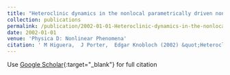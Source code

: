 ```yaml
---
title: "Heteroclinic dynamics in the nonlocal parametrically driven nonlinear Schr&quot;odinger equation"
collection: publications
permalink: /publication/2002-01-01-Heteroclinic-dynamics-in-the-nonlocal-parametrically-driven-nonlinear-Schrodinger-equation
date: 2002-01-01
venue: 'Physica D: Nonlinear Phenomena'
citation: ' M Higuera,  J Porter,  Edgar Knobloch (2002) &quot;Heteroclinic dynamics in the nonlocal parametrically driven nonlinear Schr&amp;quot;odinger equation.&quot; <i>Physica D: Nonlinear Phenomena</i>. 162, 155--187.'
---
```

Use [Google Scholar](https://scholar.google.com/scholar?q=Heteroclinic+dynamics+in+the+nonlocal+parametrically+driven+nonlinear+Schr&quot;odinger+equation){:target="_blank"} for full citation
